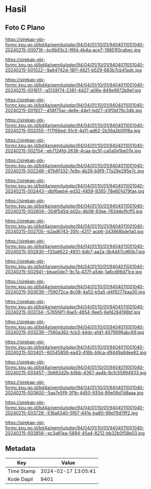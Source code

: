 # Hasil

## Foto C Plano

https://sirekap-obj-formc.kpu.go.id/bd4a/pemilu/pdpr/94/04/01/10/01/9404011001040-20240215-000716--bc6b93c2-f6fd-4b4a-ace7-19851f0cabec.jpg

https://sirekap-obj-formc.kpu.go.id/bd4a/pemilu/pdpr/94/04/01/10/01/9404011001040-20240215-001022--9a64742d-18f1-4621-b529-683b7cb41adc.jpg

https://sirekap-obj-formc.kpu.go.id/bd4a/pemilu/pdpr/94/04/01/10/01/9404011001040-20240215-001617--a5128f74-2381-4427-a06e-849e9972b9ef.jpg

https://sirekap-obj-formc.kpu.go.id/bd4a/pemilu/pdpr/94/04/01/10/01/9404011001040-20240215-001927--458f75ac-de8e-44e1-bd27-d3f0bf76c34b.jpg

https://sirekap-obj-formc.kpu.go.id/bd4a/pemilu/pdpr/94/04/01/10/01/9404011001040-20240215-002055--f17f66ed-31c9-4a11-ad62-2b39a2b0918a.jpg

https://sirekap-obj-formc.kpu.go.id/bd4a/pemilu/pdpr/94/04/01/10/01/9404011001040-20240215-002154--eb7124fd-2636-4caa-bc5f-ca0a0e1be07e.jpg

https://sirekap-obj-formc.kpu.go.id/bd4a/pemilu/pdpr/94/04/01/10/01/9404011001040-20240215-002248--67b6f332-7e9e-4b29-b9f9-77a29e295e7c.jpg

https://sirekap-obj-formc.kpu.go.id/bd4a/pemilu/pdpr/94/04/01/10/01/9404011001040-20240215-002443--dbf6aeb4-ed32-4859-9265-78e601d79fae.jpg

https://sirekap-obj-formc.kpu.go.id/bd4a/pemilu/pdpr/94/04/01/10/01/9404011001040-20240215-002604--304f545d-b02c-4b08-93ee-783d4e1fcff5.jpg

https://sirekap-obj-formc.kpu.go.id/bd4a/pemilu/pdpr/94/04/01/10/01/9404011001040-20240215-002705--b2ad6743-35fc-4317-acb6-343668bde1a0.jpg

https://sirekap-obj-formc.kpu.go.id/bd4a/pemilu/pdpr/94/04/01/10/01/9404011001040-20240215-002830--f33a8622-4931-4db7-aa2a-3b4d47cd60b7.jpg

https://sirekap-obj-formc.kpu.go.id/bd4a/pemilu/pdpr/94/04/01/10/01/9404011001040-20240215-002941--bbae0de7-9c7a-437f-a5de-1a6cd96d71ce.jpg

https://sirekap-obj-formc.kpu.go.id/bd4a/pemilu/pdpr/94/04/01/10/01/9404011001040-20240215-003039--759072ca-8c08-4a52-b5a5-d4f9277eaa30.jpg

https://sirekap-obj-formc.kpu.go.id/bd4a/pemilu/pdpr/94/04/01/10/01/9404011001040-20240215-003134--5765f4f1-8ae5-4854-9ee5-6ef4284198bf.jpg

https://sirekap-obj-formc.kpu.go.id/bd4a/pemilu/pdpr/94/04/01/10/01/9404011001040-20240215-003239--7560a362-fcb3-44dc-a1d1-4079996abc69.jpg

https://sirekap-obj-formc.kpu.go.id/bd4a/pemilu/pdpr/94/04/01/10/01/9404011001040-20240215-003401--60545859-ea43-416b-b9ca-d9449a9dee82.jpg

https://sirekap-obj-formc.kpu.go.id/bd4a/pemilu/pdpr/94/04/01/10/01/9404011001040-20240215-003457--3b662d2b-b5bb-4367-aa4b-6cfc55894933.jpg

https://sirekap-obj-formc.kpu.go.id/bd4a/pemilu/pdpr/94/04/01/10/01/9404011001040-20240215-003600--5aa7e5f9-3f1b-4d50-935d-99e06d7d8aaa.jpg

https://sirekap-obj-formc.kpu.go.id/bd4a/pemilu/pdpr/94/04/01/10/01/9404011001040-20240215-003728--516a6340-5f67-441e-ba80-99e11fd11ff2.jpg

https://sirekap-obj-formc.kpu.go.id/bd4a/pemilu/pdpr/94/04/01/10/01/9404011001040-20240215-003856--ec3a61ea-5894-45a4-8212-bb32b0f58e03.jpg


## Metadata

| Key        | Value               |
| ---------- | ------------------- |
| Time Stamp | 2024-02-17 13:05:41 |
| Kode Dapil | 9401                |



